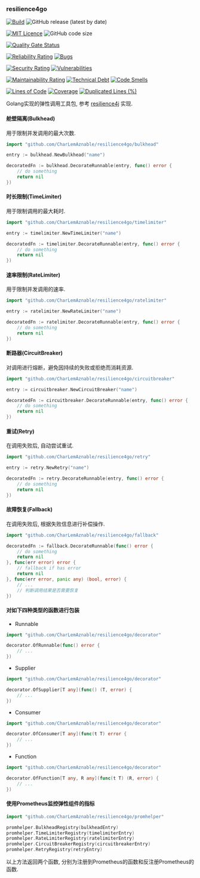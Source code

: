### resilience4go

[![Build](https://github.com/CharLemAznable/gofn/actions/workflows/go.yml/badge.svg)](https://github.com/CharLemAznable/resilience4go/actions/workflows/go.yml)
![GitHub release (latest by date)](https://img.shields.io/github/v/release/CharLemAznable/resilience4go)

[![MIT Licence](https://badges.frapsoft.com/os/mit/mit.svg?v=103)](https://opensource.org/licenses/mit-license.php)
![GitHub code size](https://img.shields.io/github/languages/code-size/CharLemAznable/resilience4go)

[![Quality Gate Status](https://sonarcloud.io/api/project_badges/measure?project=CharLemAznable_resilience4go&metric=alert_status)](https://sonarcloud.io/dashboard?id=CharLemAznable_resilience4go)

[![Reliability Rating](https://sonarcloud.io/api/project_badges/measure?project=CharLemAznable_resilience4go&metric=reliability_rating)](https://sonarcloud.io/dashboard?id=CharLemAznable_resilience4go)
[![Bugs](https://sonarcloud.io/api/project_badges/measure?project=CharLemAznable_resilience4go&metric=bugs)](https://sonarcloud.io/dashboard?id=CharLemAznable_resilience4go)

[![Security Rating](https://sonarcloud.io/api/project_badges/measure?project=CharLemAznable_resilience4go&metric=security_rating)](https://sonarcloud.io/dashboard?id=CharLemAznable_resilience4go)
[![Vulnerabilities](https://sonarcloud.io/api/project_badges/measure?project=CharLemAznable_resilience4go&metric=vulnerabilities)](https://sonarcloud.io/dashboard?id=CharLemAznable_resilience4go)

[![Maintainability Rating](https://sonarcloud.io/api/project_badges/measure?project=CharLemAznable_resilience4go&metric=sqale_rating)](https://sonarcloud.io/dashboard?id=CharLemAznable_resilience4go)
[![Technical Debt](https://sonarcloud.io/api/project_badges/measure?project=CharLemAznable_resilience4go&metric=sqale_index)](https://sonarcloud.io/dashboard?id=CharLemAznable_resilience4go)
[![Code Smells](https://sonarcloud.io/api/project_badges/measure?project=CharLemAznable_resilience4go&metric=code_smells)](https://sonarcloud.io/dashboard?id=CharLemAznable_resilience4go)

[![Lines of Code](https://sonarcloud.io/api/project_badges/measure?project=CharLemAznable_resilience4go&metric=ncloc)](https://sonarcloud.io/dashboard?id=CharLemAznable_resilience4go)
[![Coverage](https://sonarcloud.io/api/project_badges/measure?project=CharLemAznable_resilience4go&metric=coverage)](https://sonarcloud.io/dashboard?id=CharLemAznable_resilience4go)
[![Duplicated Lines (%)](https://sonarcloud.io/api/project_badges/measure?project=CharLemAznable_resilience4go&metric=duplicated_lines_density)](https://sonarcloud.io/dashboard?id=CharLemAznable_resilience4go)

Golang实现的弹性调用工具包, 参考 [resilience4j](https://github.com/resilience4j/resilience4j) 实现.

#### 舱壁隔离(Bulkhead)

用于限制并发调用的最大次数.

```go
import "github.com/CharLemAznable/resilience4go/bulkhead"

entry := bulkhead.NewBulkhead("name")

decoratedFn := bulkhead.DecorateRunnable(entry, func() error {
	// do something
	return nil
})
```

#### 时长限制(TimeLimiter)

用于限制调用的最大耗时.

```go
import "github.com/CharLemAznable/resilience4go/timelimiter"

entry := timelimiter.NewTimeLimiter("name")

decoratedFn := timelimiter.DecorateRunnable(entry, func() error {
	// do something
	return nil
})
```

#### 速率限制(RateLimiter)

用于限制并发调用的速率.

```go
import "github.com/CharLemAznable/resilience4go/ratelimiter"

entry := ratelimiter.NewRateLimiter("name")

decoratedFn := ratelimiter.DecorateRunnable(entry, func() error {
	// do something
	return nil
})
```

#### 断路器(CircuitBreaker)

对调用进行熔断，避免因持续的失败或拒绝而消耗资源.

```go
import "github.com/CharLemAznable/resilience4go/circuitbreaker"

entry := circuitbreaker.NewCircuitBreaker("name")

decoratedFn := circuitbreaker.DecorateRunnable(entry, func() error {
	// do something
	return nil
})
```

#### 重试(Retry)

在调用失败后, 自动尝试重试.

```go
import "github.com/CharLemAznable/resilience4go/retry"

entry := retry.NewRetry("name")

decoratedFn := retry.DecorateRunnable(entry, func() error {
	// do something
	return nil
})
```

#### 故障恢复(Fallback)

在调用失败后, 根据失败信息进行补偿操作.

```go
import "github.com/CharLemAznable/resilience4go/fallback"

decoratedFn := fallback.DecorateRunnable(func() error {
	// do something
	return nil
}, func(err error) error {
	// fallback if has error
	return nil
}, func(err error, panic any) (bool, error) {
	// ...
	// 判断调用结果是否需要恢复
})
```

#### 对如下四种类型的函数进行包装

* Runnable

```go
import "github.com/CharLemAznable/resilience4go/decorator"

decorator.OfRunnable(func() error {
	// ...
})
```

* Supplier

```go
import "github.com/CharLemAznable/resilience4go/decorator"

decorator.OfSupplier[T any](func() (T, error) {
	// ...
})
```

* Consumer

```go
import "github.com/CharLemAznable/resilience4go/decorator"

decorator.OfConsumer[T any](func(t T) error {
	// ...
})
```

* Function

```go
import "github.com/CharLemAznable/resilience4go/decorator"

decorator.OfFunction[T any, R any](func(t T) (R, error) {
	// ...
})
```

#### 使用Prometheus监控弹性组件的指标

```go
import "github.com/CharLemAznable/resilience4go/promhelper"

promhelper.BulkheadRegistry(bulkheadEntry)
promhelper.TimeLimiterRegistry(timelimiterEntry)
promhelper.RateLimiterRegistry(ratelimiterEntry)
promhelper.CircuitBreakerRegistry(circuitbreakerEntry)
promhelper.RetryRegistry(retryEntry)
```

以上方法返回两个函数, 分别为注册到Prometheus的函数和反注册Prometheus的函数.
